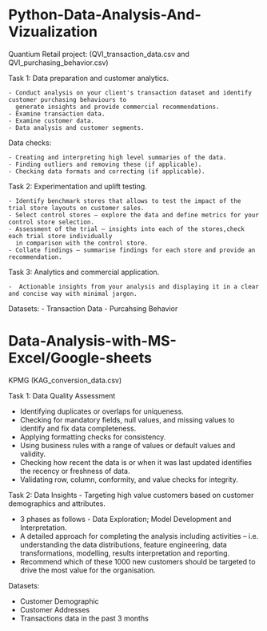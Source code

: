 # Python-Data-Analysis-And-Vizualization

Quantium Retail project: 
(QVI_transaction_data.csv and QVI_purchasing_behavior.csv)

Task 1: Data preparation and customer analytics.

    - Conduct analysis on your client's transaction dataset and identify customer purchasing behaviours to 
      generate insights and provide commercial recommendations.
    - Examine transaction data. 
    - Examine customer data.
    - Data analysis and customer segments.
   
Data checks:

    - Creating and interpreting high level summaries of the data.
    - Finding outliers and removing these (if applicable).
    - Checking data formats and correcting (if applicable).

Task 2: Experimentation and uplift testing.

    - Identify benchmark stores that allows to test the impact of the trial store layouts on customer sales.
    - Select control stores – explore the data and define metrics for your control store selection.
    - Assessment of the trial – insights into each of the stores,check each trial store individually 
      in comparison with the control store.
    - Collate findings – summarise findings for each store and provide an recommendation.

Task 3: Analytics and commercial application.

    -  Actionable insights from your analysis and displaying it in a clear and concise way with minimal jargon.
   
Datasets:
    -  Transaction Data
    -  Purcahsing Behavior

# Data-Analysis-with-MS-Excel/Google-sheets

KPMG
(KAG_conversion_data.csv)

Task 1: Data Quality Assessment

   -  Identifying duplicates or overlaps for uniqueness.  
   -  Checking for mandatory fields, null values, and missing values to identify and fix data completeness. 
   -  Applying formatting checks for consistency.
   -  Using business rules with a range of values or default values and validity.
   -  Checking how recent the data is or when it was last updated identifies the recency or freshness of data. 
   -  Validating row, column, conformity, and value checks for integrity.

Task 2: Data Insights - Targeting high value customers based on customer demographics and attributes.

   - 3 phases as follows - Data Exploration; Model Development and Interpretation.
   - A detailed approach for completing the analysis including activities – i.e. understanding the data distributions,
     feature engineering, data transformations, modelling, results interpretation and reporting.
   - Recommend which of these 1000 new customers should be targeted to drive the most value for the organisation.

Datasets:
   -  Customer Demographic 
   -  Customer Addresses
   -  Transactions data in the past 3 months
